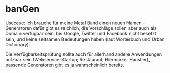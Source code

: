 # banGen

Usecase: Ich brauche für meine Metal Band einen neuen Namen - Generatoren dafür gibt es reichlich, die Vorschläge sollen aber auch als Domain verfügbar sein, bei Google, Twitter und Facebook nicht besetzt sein, und keine seltsamen Bedeutungen haben (laut Wörterbuch und Urban Dictionary).

Die Verfügbarkeitsprüfung sollte auch für allerhand andere Anwendungen nutzbar sein (Webservice-Startup; Restaurant; Biermarke; Haustier), passende Generatoren gibt es ja wahrscheinlich bereits.
